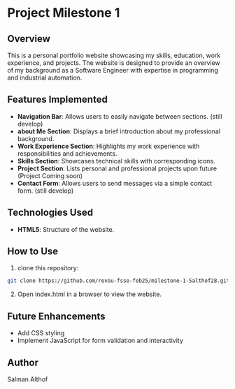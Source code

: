# Project Milestone 1

## Overview
This is a personal portfolio website showcasing my skills, education, work experience, and projects. The website is designed to provide an overview of my background as a Software Engineer with expertise in programming and industrial automation.

## Features Implemented
- **Navigation Bar**: Allows users to easily navigate between sections. (still develop)
- **about Me Section**: Displays a brief introduction about my professional background.
- **Work Experience Section**: Highlights my work experience with responsibilities and achievements.
- **Skills Section**: Showcases technical skills with corresponding icons.
- **Project Section**: Lists personal and professional projects upon future (Project Coming soon)
- **Contact Form**: Allows users to send messages via a simple contact form. (still develop)

## Technologies Used
- **HTML5**: Structure of the website.

## How to Use
1. clone this repository:
```sh
git clone https://github.com/revou-fsse-feb25/milestone-1-Salthof28.git
```
2. Open index.html in a browser to view the website.

## Future Enhancements
- Add CSS styling
- Implement JavaScript for form validation and interactivity

## Author
Salman Althof